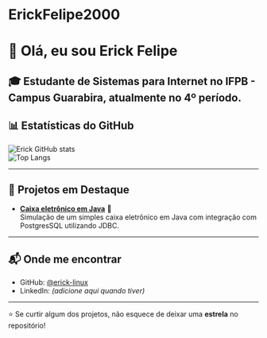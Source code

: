 # ErickFelipe2000 
# 👋 Olá, eu sou Erick Felipe  

🎓 Estudante de **Sistemas para Internet** no **IFPB - Campus Guarabira**, atualmente no **4º período**.  
---

## 📊 Estatísticas do GitHub

![Erick GitHub stats](https://github-readme-stats.vercel.app/api?username=erick-linux&show_icons=true&theme=radical)  
![Top Langs](https://github-readme-stats.vercel.app/api/top-langs/?username=erick-linux&layout=compact&theme=radical)

---

## 🌟 Projetos em Destaque

- [**Caixa eletrônico em Java**](https://github.com/erick-linux/jogo-adivinhacao) 🎲  
  Simulação de um simples caixa eletrônico em Java com integração com PostgresSQL utilizando JDBC.  

---

## 📬 Onde me encontrar  

- GitHub: [@erick-linux](https://github.com/erick-linux)  
- LinkedIn: *(adicione aqui quando tiver)*  

---

⭐ Se curtir algum dos projetos, não esquece de deixar uma **estrela** no repositório!  
